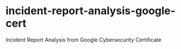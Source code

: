 # incident-report-analysis-google-cert
Incident Report Analysis from Google Cybersecurity Certificate
